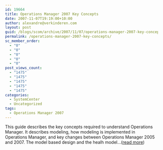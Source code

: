 ```yaml
---
id: 19664
title: Operations Manager 2007 Key Concepts
date: 2007-11-07T19:19:00+10:00
author: alexandre@verkinderen.com
layout: post
guid: /blogs/scom/archive/2007/11/07/operations-manager-2007-key-concepts.aspx
permalink: /operations-manager-2007-key-concepts/
sc_member_order:
  - "0"
  - "0"
  - "0"
  - "0"
  - "0"
post_views_count:
  - "1475"
  - "1475"
  - "1475"
  - "1475"
  - "1475"
categories:
  - SystemCenter
  - Uncategorized
tags:
  - Operations Manager 2007
---
```

This guide describes the key concepts required to understand Operations Manager. It describes modeling, how modeling is implemented in Operations Manager, and key changes between Operations Manager 2005 and 2007. The model based design and the healh model&#8230;([read more](http://trycatch.be/blogs/scug/archive/2007/11/07/operations-manager-2007-key-concepts.aspx))<img src="http://trycatch.be/aggbug.aspx?PostID=270" width="1" height="1" />